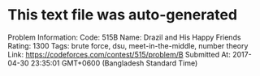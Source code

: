 # This text file was auto-generated

Problem Information:
Code: 515B
Name: Drazil and His Happy Friends
Rating: 1300
Tags: brute force, dsu, meet-in-the-middle, number theory
Link: https://codeforces.com/contest/515/problem/B
Submitted At: 2017-04-30 23:35:01 GMT+0600 (Bangladesh Standard Time)